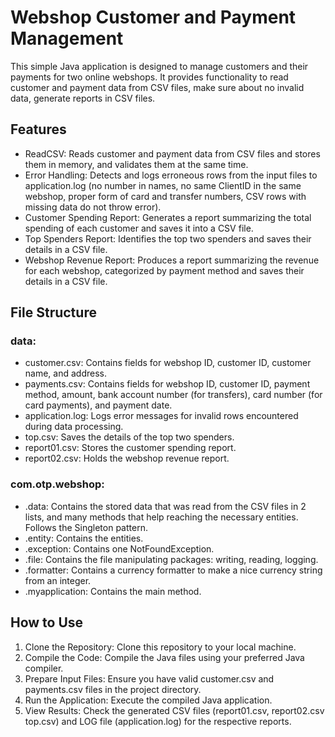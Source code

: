 # Webshop Customer and Payment Management
This simple Java application is designed to manage customers and their payments for two online webshops. It provides functionality to read customer and payment data from CSV files, make sure about no invalid data, generate reports in CSV files.

## Features
- ReadCSV: Reads customer and payment data from CSV files and stores them in memory, and validates them at the same time.
- Error Handling: Detects and logs erroneous rows from the input files to application.log (no number in names, no same ClientID in the same webshop, proper form of card and transfer numbers, CSV rows with missing data do not throw error).
- Customer Spending Report: Generates a report summarizing the total spending of each customer and saves it into a CSV file.
- Top Spenders Report: Identifies the top two spenders and saves their details in a CSV file.
- Webshop Revenue Report: Produces a report summarizing the revenue for each webshop, categorized by payment method and saves their details in a CSV file.

## File Structure
### data:
- customer.csv: Contains fields for webshop ID, customer ID, customer name, and address.
- payments.csv: Contains fields for webshop ID, customer ID, payment method, amount, bank account number (for transfers), card number (for card payments), and payment date.
- application.log: Logs error messages for invalid rows encountered during data processing.
- top.csv: Saves the details of the top two spenders.
- report01.csv: Stores the customer spending report.
- report02.csv: Holds the webshop revenue report.

### com.otp.webshop:
- .data: Contains the stored data that was read from the CSV files in 2 lists, and many methods that help reaching the necessary entities. Follows the Singleton pattern.
- .entity: Contains the entities.
- .exception: Contains one NotFoundException.
- .file: Contains the file manipulating packages: writing, reading, logging.
- .formatter: Contains a currency formatter to make a nice currency string from an integer.
- .myapplication: Contains the main method.

## How to Use
1. Clone the Repository: Clone this repository to your local machine.
2. Compile the Code: Compile the Java files using your preferred Java compiler.
3. Prepare Input Files: Ensure you have valid customer.csv and payments.csv files in the project directory.
4. Run the Application: Execute the compiled Java application.
5. View Results: Check the generated CSV files (report01.csv, report02.csv top.csv) and LOG file (application.log) for the respective reports.
